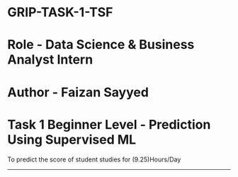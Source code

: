 # GRIP-TASK-1-TSF
# Role - Data Science & Business Analyst Intern
# Author - Faizan Sayyed
# Task 1 Beginner Level - Prediction Using Supervised ML 
To predict the score of student studies for (9.25)Hours/Day

-----------------------------------------------------------------------------------------------------------------------------------------------------------------------------




